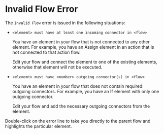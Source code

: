 # Invalid Flow Error

The `Invalid Flow` error is issued in the following situations:

* `<element> must have at least one incoming connector in <flow>`
  
    You have an element in your flow that is not connected to any other element. For example, you have an Assign element in an action that is not connected to that action flow.

    Edit your flow and connect the element to one of the existing elements, otherwise that element will not be executed.

* `<element> must have <number> outgoing connector(s) in <flow>`
  
    You have an element in your flow that does not contain required outgoing connectors. For example, you have an If element with only one outgoing connector.

    Edit your flow and add the necessary outgoing connectors from the element.

Double-click on the error line to take you directly to the parent flow and highlights the particular element.